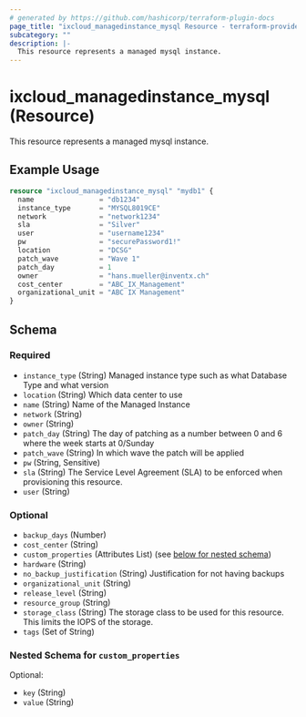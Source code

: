 ```yaml
---
# generated by https://github.com/hashicorp/terraform-plugin-docs
page_title: "ixcloud_managedinstance_mysql Resource - terraform-provider-ixcloud"
subcategory: ""
description: |-
  This resource represents a managed mysql instance.
---
```


# ixcloud_managedinstance_mysql (Resource)

This resource represents a managed mysql instance.

## Example Usage

```terraform
resource "ixcloud_managedinstance_mysql" "mydb1" {
  name                = "db1234"
  instance_type       = "MYSQL8019CE"
  network             = "network1234"
  sla                 = "Silver"
  user                = "username1234"
  pw                  = "securePassword1!"
  location            = "DCSG"
  patch_wave          = "Wave 1"
  patch_day           = 1
  owner               = "hans.mueller@inventx.ch"
  cost_center         = "ABC_IX_Management"
  organizational_unit = "ABC IX Management"
}
```

<!-- schema generated by tfplugindocs -->
## Schema

### Required

- `instance_type` (String) Managed instance type such as what Database Type and what version
- `location` (String) Which data center to use
- `name` (String) Name of the Managed Instance
- `network` (String)
- `owner` (String)
- `patch_day` (String) The day of patching as a number between 0 and 6 where the week starts at 0/Sunday
- `patch_wave` (String) In which wave the patch will be applied
- `pw` (String, Sensitive)
- `sla` (String) The Service Level Agreement (SLA) to be enforced when provisioning this resource.
- `user` (String)

### Optional

- `backup_days` (Number)
- `cost_center` (String)
- `custom_properties` (Attributes List) (see [below for nested schema](#nestedatt--custom_properties))
- `hardware` (String)
- `no_backup_justification` (String) Justification for not having backups
- `organizational_unit` (String)
- `release_level` (String)
- `resource_group` (String)
- `storage_class` (String) The storage class to be used for this resource. This limits the IOPS of the storage.
- `tags` (Set of String)

<a id="nestedatt--custom_properties"></a>
### Nested Schema for `custom_properties`

Optional:

- `key` (String)
- `value` (String)


